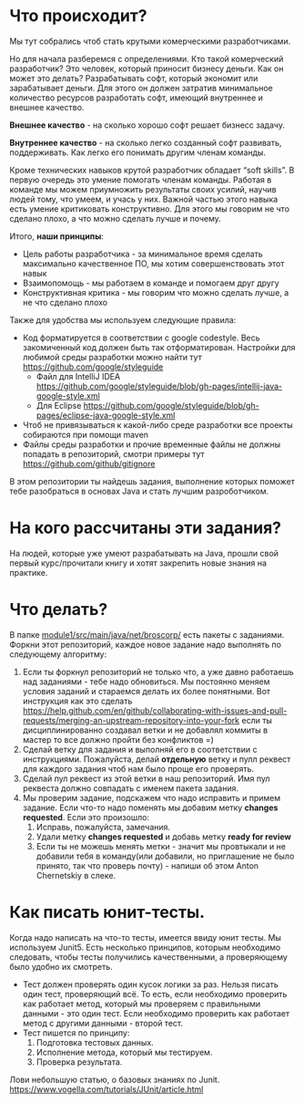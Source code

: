 # Что происходит?

Мы тут собрались чтоб стать крутыми комерческими разработчиками.

Но для начала разберемся с определениями.
Кто такой комерческий разработчик? Это человек, который приносит бизнесу деньги.
Как он может это делать? Разрабатывать софт, который экономит или зарабатывает деньги. 
Для этого он должен затратив минимальное количество ресурсов разработать софт, имеющий внутреннее и внешнее качество.

**Внешнее качество** - на сколько хорошо софт решает бизнесс задачу.

**Внутреннее качество** - на сколько легко созданный софт развивать, поддерживать. Как легко его понимать другим членам команды.

Кроме технических навыков крутой разработчик обладает “soft skills”. В первую очередь это умение помогать членам команды. Работая в команде мы можем приумножить результаты своих усилий, научив людей тому, что умеем, и учась у них. Важной частью этого навыка есть умение критиковать конструктивно. Для этого мы говорим не что сделано плохо, а что можно сделать лучше и почему.

Итого, **наши принципы**:
* Цель работы разработчика - за минимальное время сделать максимально качественное ПО, мы хотим совершенствовать этот навык
* Взаимопомощь - мы работаем в команде и помогаем друг другу
* Конструктивная критика - мы говорим что можно сделать лучше, а не что сделано плохо

Также для удобства мы используем следующие правила:
* Код форматируется в соответствии с google codestyle. Весь закомиченный код должен быть так отформатирован. Настройки для любимой среды разработки можно найти тут https://github.com/google/styleguide 
    * Файл для IntelliJ IDEA https://github.com/google/styleguide/blob/gh-pages/intellij-java-google-style.xml 
    * Для Eclipse https://github.com/google/styleguide/blob/gh-pages/eclipse-java-google-style.xml
* Чтоб не привязываться к какой-либо среде разработки все проекты собираются при помощи maven
* Файлы среды разработки и прочие временные файлы не должны попадать в репозиторий, смотри примеры тут https://github.com/github/gitignore

В этом репозитории ты найдешь задания, выполнение которых поможет тебе разобраться в основах Java и стать лучшим разроботчиком.

# На кого рассчитаны эти задания?
На людей, которые уже умеют разрабатывать на Java, прошли свой первый курс/прочитали книгу и хотят закрепить новые знания на практике.

# Что делать?
В папке [module1/src/main/java/net/broscorp/](https://github.com/Broscorp-net/traineeship/tree/master/module1/src/main/java/net/broscorp) есть пакеты с заданиями. Форкни этот репозиторий, каждое новое задание надо выполнять по следующему алгоритму:
1. Если ты форкнул репозиторий не только что, а уже давно работаешь над заданиями - тебе надо обновиться. Мы постоянно меняем условия заданий и стараемся делать их более понятными. Вот инструкция как это сделать https://help.github.com/en/github/collaborating-with-issues-and-pull-requests/merging-an-upstream-repository-into-your-fork если ты дисциплинированно создавал ветки и не добавлял коммиты в мастер то все должно пройти без конфликтов =)
2. Сделай ветку для задания и выполняй его в соответствии с инструкциями. Пожалуйста, делай **отдельную** ветку и пулл реквест для каждого задания чтоб нам было проще его проверять.
3. Сделай пул реквест из этой ветки в наш репозиторий. Имя пул реквеста должно совпадать с именем пакета задания. 
4. Мы проверим задание, подскажем что надо исправить и примем задание. Если что-то надо поменять мы добавим метку **changes requested**. Если это произошло:
    1. Исправь, пожалуйста, замечания.
    2. Удали метку **changes requested** и добавь метку **ready for review**
    3. Если ты не можешь менять метки - значит мы провтыкали и не добавили тебя в команду(или добавили, но приглашение не было принято, так что проверь почту) - напиши об этом Anton Chernetskiy в слеке.


# Как писать юнит-тесты.
Когда надо написать на что-то тесты, имеется ввиду юнит тесты. Мы используем Junit5. Есть несколько принципов, которым необходимо следовать, чтобы тесты получились качественными, а проверяющему было удобно их смотреть.
 - Тест должен проверять один кусок логики за раз. Нельзя писать один тест, проверяющий всё. То есть, если необходимо проверить как работает метод, который мы проверяем с правильными данными - это один тест. Если необходимо проверить как работает метод с другими данными - второй тест.
 - Тест пишется по принципу: 
     1. Подготовка тестовых данных.
     2. Исполнение метода, который мы тестируем.
     3. Проверка результата. 
 
 Лови небольшую статью, о базовых знаниях по Junit.
 https://www.vogella.com/tutorials/JUnit/article.html

